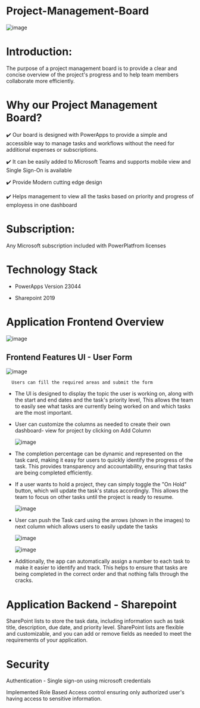 # Project-Management-Board

![image](https://user-images.githubusercontent.com/48203727/236270888-2b133359-dc5c-4fb3-99e5-01f72944f8f9.png)

# Introduction:

The purpose of a project management board is to provide a clear and concise overview of the project's progress and to help team members collaborate more efficiently.

# Why our Project Management Board?

✔️ Our board is designed with PowerApps  to provide a simple and accessible way to manage tasks and workflows without the need for additional expenses or                     subscriptions.  
    
✔️ It can be easily added to Microsoft Teams and supports mobile view and Single Sign-On is available
    
✔️ Provide Modern cutting edge design
    
✔️ Helps management to view all the tasks based on priority and progress of employess in one dashboard 

# Subscription: 
  
  Any Microsoft subscription included with PowerPlatfrom licenses
  
# Technology Stack
  
  - PowerApps Version 23044

  - Sharepoint 2019
  
# Application Frontend Overview

  ![image](https://user-images.githubusercontent.com/48203727/236324140-4fce8eb8-51cf-469a-95e3-ece0bccfdff1.png)
    
   ## Frontend Features UI - User Form 
   ![image](https://user-images.githubusercontent.com/48203727/236324543-c2924151-c832-42a7-a59a-0f4f72922872.png)
    
      Users can fill the required areas and submit the form 
   -  The UI is designed to display the topic the user is working on, along with the start and end dates and the task's priority level, This allows the team to easily       see what tasks are currently being worked on and which tasks are the most important.
     
   - User can customize the columns as needed to create their own dashboard- view for project by clicking on Add Column
     
      ![image](https://user-images.githubusercontent.com/48203727/236326626-69790802-c17b-4f8e-80be-d5aea9de481a.png)
      
   -  The completion percentage can be dynamic and represented on the task card, making it easy for users to quickly identify the progress of the task. This provides         transparency and accountability, ensuring that tasks are being completed efficiently.
     
  -  If a user wants to hold a project, they can simply toggle the "On Hold" button, which will update the task's status accordingly. This allows the team to focus on       other tasks until the project is ready to resume.
   
      ![image](https://user-images.githubusercontent.com/48203727/236330335-f746aa8e-aa09-4059-a033-bdbf1ce3083a.png)
        
  - User can push the Task card using the arrows (shown in the images) to next column which allows users to easily update the tasks
    
      ![image](https://user-images.githubusercontent.com/48203727/236329200-19eb5916-5f85-4cde-8f19-84dc547b0619.png)  

      ![image](https://user-images.githubusercontent.com/48203727/236330546-640c4745-f280-43db-832d-676409e86242.png)
           
   - Additionally, the app can automatically assign a number to each task to make it easier to identify and track. This helps to ensure that tasks are being completed       in the correct order and that nothing falls through the cracks.
    
 # Application Backend - Sharepoint 
    
  SharePoint lists to store the task data, including information such as task title, description, due date, and priority level. SharePoint lists are flexible and         customizable, and you can add or remove fields as needed to meet the requirements of your application.
  
 # Security 
 
  Authentication - Single sign-on using microsoft credentials 
  
  Implemented Role Based Access control ensuring only authorized user's having access to sensitive information.
  
 
 
 
   

    
    

  

     
    
   




